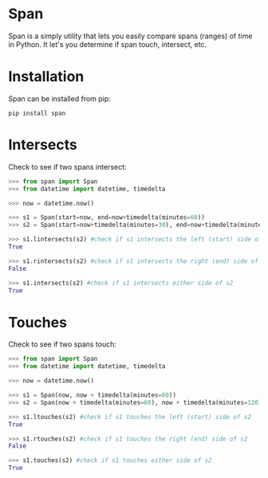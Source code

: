 Span
====

Span is a simply utility that lets you easily compare spans (ranges) of time in Python.  It let's you determine if span touch, intersect, etc.

Installation
====

Span can be installed from pip:

`pip install span`

Intersects
====

Check to see if two spans intersect:

```python
>>> from span import Span
>>> from datetime import datetime, timedelta

>>> now = datetime.now()

>>> s1 = Span(start=now, end=now+timedelta(minutes=60))
>>> s2 = Span(start=now+timedelta(minutes=30), end=now+timedelta(minutes=90))

>>> s1.lintersects(s2) #check if s1 intersects the left (start) side of s2
True

>>> s1.rintersects(s2) #check if s1 intersects the right (end) side of s2
False

>>> s1.intersects(s2) #check if s1 intersects either side of s2
True
```

Touches
====

Check to see if two spans touch:

```python
>>> from span import Span
>>> from datetime import datetime, timedelta

>>> now = datetime.now()

>>> s1 = Span(now, now + timedelta(minutes=60))
>>> s2 = Span(now + timedelta(minutes=60), now + timedelta(minutes=120))

>>> s1.ltouches(s2) #check if s1 touches the left (start) side of s2
True

>>> s1.rtouches(s2) #check if s1 touches the right (end) side of s2
False

>>> s1.touches(s2) #check if s1 touches either side of s2
True
```